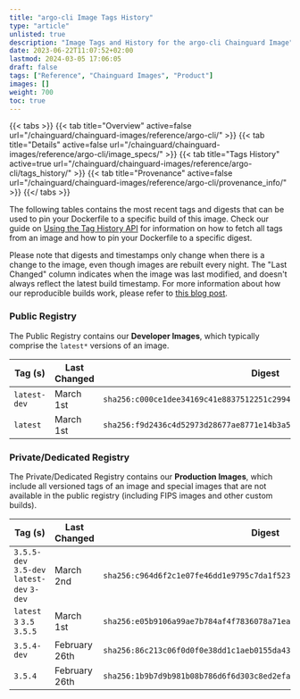 ```yaml
---
title: "argo-cli Image Tags History"
type: "article"
unlisted: true
description: "Image Tags and History for the argo-cli Chainguard Image"
date: 2023-06-22T11:07:52+02:00
lastmod: 2024-03-05 17:06:05
draft: false
tags: ["Reference", "Chainguard Images", "Product"]
images: []
weight: 700
toc: true
---
```


{{< tabs >}}
{{< tab title="Overview" active=false url="/chainguard/chainguard-images/reference/argo-cli/" >}}
{{< tab title="Details" active=false url="/chainguard/chainguard-images/reference/argo-cli/image_specs/" >}}
{{< tab title="Tags History" active=true url="/chainguard/chainguard-images/reference/argo-cli/tags_history/" >}}
{{< tab title="Provenance" active=false url="/chainguard/chainguard-images/reference/argo-cli/provenance_info/" >}}
{{</ tabs >}}

The following tables contains the most recent tags and digests that can be used to pin your Dockerfile to a specific build of this image. Check our guide on [Using the Tag History API](/chainguard/chainguard-images/using-the-tag-history-api/) for information on how to fetch all tags from an image and how to pin your Dockerfile to a specific digest.

Please note that digests and timestamps only change when there is a change to the image, even though images are rebuilt every night. The "Last Changed" column indicates when the image was last modified, and doesn't always reflect the latest build timestamp. For more information about how our reproducible builds work, please refer to [this blog post](https://www.chainguard.dev/unchained/reproducing-chainguards-reproducible-image-builds).

### Public Registry
The Public Registry contains our **Developer Images**, which typically comprise the `latest*` versions of an image.

| Tag (s)       | Last Changed | Digest                                                                    |
|---------------|--------------|---------------------------------------------------------------------------|
|  `latest-dev` | March 1st    | `sha256:c000ce1dee34169c41e8837512251c299422da0362eb2de191f0cbecc8e1fe1a` |
|  `latest`     | March 1st    | `sha256:f9d2436c4d52973d28677ae8771e14b3a59dda9ff1c4bb3066baab7a000707e9` |


### Private/Dedicated Registry
The Private/Dedicated Registry contains our **Production Images**, which include all versioned tags of an image and special images that are not available in the public registry (including FIPS images and other custom builds).

| Tag (s)                                     | Last Changed  | Digest                                                                    |
|---------------------------------------------|---------------|---------------------------------------------------------------------------|
|  `3.5.5-dev` `3.5-dev` `latest-dev` `3-dev` | March 2nd     | `sha256:c964d6f2c1e07fe46dd1e9795c7da1f523f5ca26a691c8c1ef2ff6f6b8444cbc` |
|  `latest` `3` `3.5` `3.5.5`                 | March 1st     | `sha256:e05b9106a99ae7b784af4f7836078a71ea883225976ce0fe875de683b88963f4` |
|  `3.5.4-dev`                                | February 26th | `sha256:86c213c06f0d0f0e38dd1c1aeb0155da436fb04589e8568bcff049fefb8e43b1` |
|  `3.5.4`                                    | February 26th | `sha256:1b9b7d9b981b08b786d6f6d303c8ed2efa8357511dab12b5d69c2891d3079377` |

